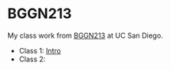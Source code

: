 # BGGN213
My class work from [BGGN213](https://bioboot.github.io/bggn213_F24/) at UC San Diego.

- Class 1: [Intro]()
- Class 2: 